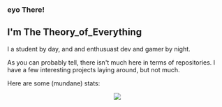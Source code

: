 ### eyo There!
## I'm The Theory_of_Everything

I a student by day, and and enthusuast dev and gamer by night.

As you can probably tell, there isn't much here in terms of repositories. I have a few interesting projects laying around, but not much.

Here are some (mundane) stats:
<div align="center">
  <img align="center" src="https://github-readme-stats.vercel.app/api?username=Theory-of-Everything&theme=ayu-mirage">
</div>
